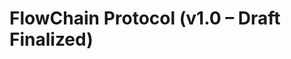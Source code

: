 # FlowChain Protocol (v1.0 – Draft Finalized)

<!-- This contains the full protocol sequence across all phases -->
<!-- Synced with TECHNICAL_GUIDE.md -->

<!-- PLACEHOLDER: Copy finalized protocol here -->
